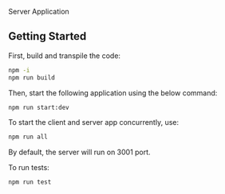 Server Application

## Getting Started

First, build and transpile the code:

```bash
npm -i
npm run build
```

Then, start the following application using the below command:

```bash
npm run start:dev
```

To start the client and server app concurrently, use:

```bash
npm run all
```

By default, the server will run on 3001 port.

To run tests:

```bash
npm run test
```
